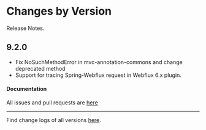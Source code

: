 Changes by Version
==================
Release Notes.

9.2.0
------------------

* Fix NoSuchMethodError in mvc-annotation-commons and change deprecated method
* Support for tracing Spring-Webflux request in Webflux 6.x plugin.

#### Documentation


All issues and pull requests are [here](https://github.com/apache/skywalking/milestone/204?closed=1)

------------------
Find change logs of all versions [here](changes).
